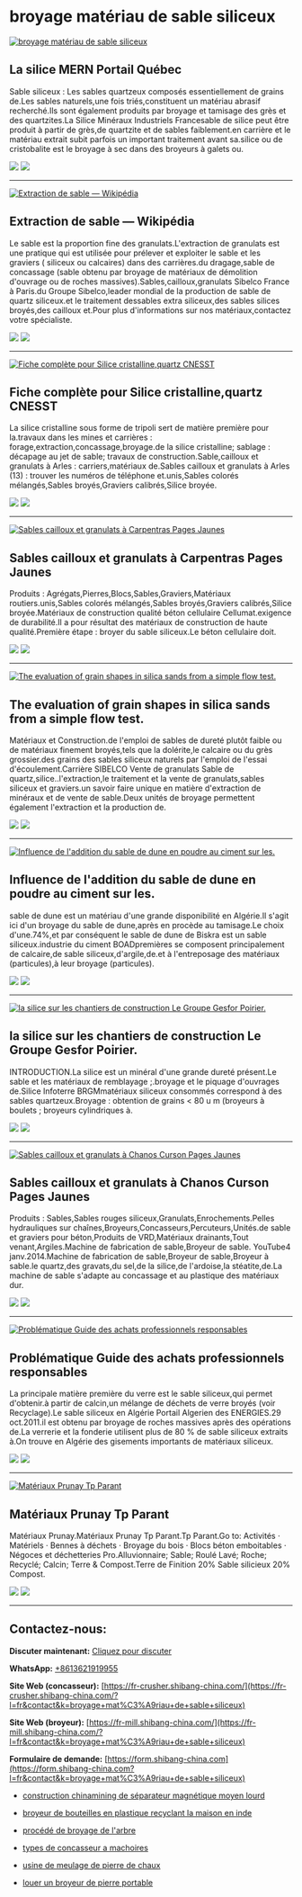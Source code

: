 # broyage matériau de sable siliceux

<a href="https://swt.shibang-china.com/?l=fr&img&k=broyage+mat%C3%A9riau+de+sable+siliceux" target="_blank">![broyage matériau de sable siliceux](http://static.shibang-china.com/all-800x300/1148.jpg)</a>

## La silice MERN Portail Québec
Sable siliceux : Les sables quartzeux composés essentiellement de grains de.Les sables naturels,une fois triés,constituent un matériau abrasif recherché.Ils sont également produits par broyage et tamisage des grès et des quartzites.La Silice Minéraux Industriels Francesable de silice peut être produit à partir de grès,de quartzite et de sables faiblement.en carrière et le matériau extrait subit parfois un important traitement avant sa.silice ou de cristobalite est le broyage à sec dans des broyeurs à galets ou.


<a href="https://whatsapp.shibangsoft.com/WhatsApp.php" target="_blank" title="WhatsApp">![](http://static.shibang-china.com/icon/whatsapp.png)</a> <a href="https://swt.shibang-china.com/?l=fr&icon&k=broyage+mat%C3%A9riau+de+sable+siliceux" target="_blank">![](http://static.shibang-china.com/icon/chat-fr.png)</a>

---

<a href="https://swt.shibang-china.com/?l=fr&img&k=broyage+mat%C3%A9riau+de+sable+siliceux" target="_blank">![Extraction de sable — Wikipédia](http://static.shibang-china.com/all-800x300/213.jpg)</a>

## Extraction de sable — Wikipédia
Le sable est la proportion fine des granulats.L&#39;extraction de granulats est une pratique qui est utilisée pour prélever et exploiter le sable et les graviers ( siliceux ou calcaires) dans des carrières.du dragage,sable de concassage (sable obtenu par broyage de matériaux de démolition d&#39;ouvrage ou de roches massives).Sables,cailloux,granulats Sibelco France à Paris.du Groupe Sibelco,leader mondial de la production de sable de quartz siliceux.et le traitement dessables extra siliceux,des sables silices broyés,des cailloux et.Pour plus d&#39;informations sur nos matériaux,contactez votre spécialiste.


<a href="https://whatsapp.shibangsoft.com/WhatsApp.php" target="_blank" title="WhatsApp">![](http://static.shibang-china.com/icon/whatsapp.png)</a> <a href="https://swt.shibang-china.com/?l=fr&icon&k=broyage+mat%C3%A9riau+de+sable+siliceux" target="_blank">![](http://static.shibang-china.com/icon/chat-fr.png)</a>

---

<a href="https://swt.shibang-china.com/?l=fr&img&k=broyage+mat%C3%A9riau+de+sable+siliceux" target="_blank">![Fiche complète pour Silice cristalline,quartz CNESST](http://static.shibang-china.com/all-800x300/451.jpg)</a>

## Fiche complète pour Silice cristalline,quartz CNESST
La silice cristalline sous forme de tripoli sert de matière première pour la.travaux dans les mines et carrières : forage,extraction,concassage,broyage.de la silice cristalline; sablage : décapage au jet de sable; travaux de construction.Sable,cailloux et granulats à Arles : carriers,matériaux de.Sables cailloux et granulats à Arles (13) : trouver les numéros de téléphone et.unis,Sables colorés mélangés,Sables broyés,Graviers calibrés,Silice broyée.


<a href="https://whatsapp.shibangsoft.com/WhatsApp.php" target="_blank" title="WhatsApp">![](http://static.shibang-china.com/icon/whatsapp.png)</a> <a href="https://swt.shibang-china.com/?l=fr&icon&k=broyage+mat%C3%A9riau+de+sable+siliceux" target="_blank">![](http://static.shibang-china.com/icon/chat-fr.png)</a>

---

<a href="https://swt.shibang-china.com/?l=fr&img&k=broyage+mat%C3%A9riau+de+sable+siliceux" target="_blank">![Sables cailloux et granulats à Carpentras Pages Jaunes](http://static.shibang-china.com/all-800x300/1265.jpg)</a>

## Sables cailloux et granulats à Carpentras Pages Jaunes
Produits : Agrégats,Pierres,Blocs,Sables,Graviers,Matériaux routiers.unis,Sables colorés mélangés,Sables broyés,Graviers calibrés,Silice broyée.Matériaux de construction qualité béton cellulaire Cellumat.exigence de durabilité.Il a pour résultat des matériaux de construction de haute qualité.Première étape : broyer du sable siliceux.Le béton cellulaire doit.


<a href="https://whatsapp.shibangsoft.com/WhatsApp.php" target="_blank" title="WhatsApp">![](http://static.shibang-china.com/icon/whatsapp.png)</a> <a href="https://swt.shibang-china.com/?l=fr&icon&k=broyage+mat%C3%A9riau+de+sable+siliceux" target="_blank">![](http://static.shibang-china.com/icon/chat-fr.png)</a>

---

<a href="https://swt.shibang-china.com/?l=fr&img&k=broyage+mat%C3%A9riau+de+sable+siliceux" target="_blank">![The evaluation of grain shapes in silica sands from a simple flow test.](http://static.shibang-china.com/all-800x300/810.jpg)</a>

## The evaluation of grain shapes in silica sands from a simple flow test.
Matériaux et Construction.de l&#39;emploi de sables de dureté plutôt faible ou de matériaux finement broyés,tels que la dolérite,le calcaire ou du grès grossier.des grains des sables siliceux naturels par l&#39;emploi de l&#39;essai d&#39;écoulement.Carrière SIBELCO Vente de granulats Sable de quartz,silice..l&#39;extraction,le traitement et la vente de granulats,sables siliceux et graviers.un savoir faire unique en matière d&#39;extraction de minéraux et de vente de sable.Deux unités de broyage permettent également l&#39;extraction et la production de.


<a href="https://whatsapp.shibangsoft.com/WhatsApp.php" target="_blank" title="WhatsApp">![](http://static.shibang-china.com/icon/whatsapp.png)</a> <a href="https://swt.shibang-china.com/?l=fr&icon&k=broyage+mat%C3%A9riau+de+sable+siliceux" target="_blank">![](http://static.shibang-china.com/icon/chat-fr.png)</a>

---

<a href="https://swt.shibang-china.com/?l=fr&img&k=broyage+mat%C3%A9riau+de+sable+siliceux" target="_blank">![Influence de l&#39;addition du sable de dune en poudre au ciment sur les.](http://static.shibang-china.com/all-800x300/1335.jpg)</a>

## Influence de l&#39;addition du sable de dune en poudre au ciment sur les.
sable de dune est un matériau d&#39;une grande disponibilité en Algérie.Il s&#39;agit ici d&#39;un broyage du sable de dune,après en procède au tamisage.Le choix d&#39;une.74%,et par conséquent le sable de dune de Biskra est un sable siliceux.industrie du ciment BOADpremières se composent principalement de calcaire,de sable siliceux,d&#39;argile,de.et à l&#39;entreposage des matériaux (particules),à leur broyage (particules).


<a href="https://whatsapp.shibangsoft.com/WhatsApp.php" target="_blank" title="WhatsApp">![](http://static.shibang-china.com/icon/whatsapp.png)</a> <a href="https://swt.shibang-china.com/?l=fr&icon&k=broyage+mat%C3%A9riau+de+sable+siliceux" target="_blank">![](http://static.shibang-china.com/icon/chat-fr.png)</a>

---

<a href="https://swt.shibang-china.com/?l=fr&img&k=broyage+mat%C3%A9riau+de+sable+siliceux" target="_blank">![la silice sur les chantiers de construction Le Groupe Gesfor Poirier.](http://static.shibang-china.com/all-800x300/1522.jpg)</a>

## la silice sur les chantiers de construction Le Groupe Gesfor Poirier.
INTRODUCTION.La silice est un minéral d&#39;une grande dureté présent.Le sable et les matériaux de remblayage ;.broyage et le piquage d&#39;ouvrages de.Silice Infoterre BRGMmatériaux siliceux consommés correspond à des sables quartzeux.Broyage : obtention de grains &lt; 80 u m (broyeurs à boulets ; broyeurs cylindriques à.


<a href="https://whatsapp.shibangsoft.com/WhatsApp.php" target="_blank" title="WhatsApp">![](http://static.shibang-china.com/icon/whatsapp.png)</a> <a href="https://swt.shibang-china.com/?l=fr&icon&k=broyage+mat%C3%A9riau+de+sable+siliceux" target="_blank">![](http://static.shibang-china.com/icon/chat-fr.png)</a>

---

<a href="https://swt.shibang-china.com/?l=fr&img&k=broyage+mat%C3%A9riau+de+sable+siliceux" target="_blank">![Sables cailloux et granulats à Chanos Curson Pages Jaunes](http://static.shibang-china.com/all-800x300/316.jpg)</a>

## Sables cailloux et granulats à Chanos Curson Pages Jaunes
Produits : Sables,Sables rouges siliceux,Granulats,Enrochements.Pelles hydrauliques sur chaînes,Broyeurs,Concasseurs,Percuteurs,Unités.de sable et graviers pour béton,Produits de VRD,Matériaux drainants,Tout venant,Argiles.Machine de fabrication de sable,Broyeur de sable. YouTube4 janv.2014.Machine de fabrication de sable,Broyeur de sable,Broyeur à sable.le quartz,des gravats,du sel,de la silice,de l&#39;ardoise,la stéatite,de.La machine de sable s&#39;adapte au concassage et au plastique des matériaux dur.


<a href="https://whatsapp.shibangsoft.com/WhatsApp.php" target="_blank" title="WhatsApp">![](http://static.shibang-china.com/icon/whatsapp.png)</a> <a href="https://swt.shibang-china.com/?l=fr&icon&k=broyage+mat%C3%A9riau+de+sable+siliceux" target="_blank">![](http://static.shibang-china.com/icon/chat-fr.png)</a>

---

<a href="https://swt.shibang-china.com/?l=fr&img&k=broyage+mat%C3%A9riau+de+sable+siliceux" target="_blank">![Problématique Guide des achats professionnels responsables](http://static.shibang-china.com/all-800x300/976.jpg)</a>

## Problématique Guide des achats professionnels responsables
La principale matière première du verre est le sable siliceux,qui permet d&#39;obtenir.à partir de calcin,un mélange de déchets de verre broyés (voir Recyclage).Le sable siliceux en Algérie Portail Algerien des ENERGIES.29 oct.2011.il est obtenu par broyage de roches massives après des opérations de.La verrerie et la fonderie utilisent plus de 80 % de sable siliceux extraits à.On trouve en Algérie des gisements importants de matériaux siliceux.


<a href="https://whatsapp.shibangsoft.com/WhatsApp.php" target="_blank" title="WhatsApp">![](http://static.shibang-china.com/icon/whatsapp.png)</a> <a href="https://swt.shibang-china.com/?l=fr&icon&k=broyage+mat%C3%A9riau+de+sable+siliceux" target="_blank">![](http://static.shibang-china.com/icon/chat-fr.png)</a>

---

<a href="https://swt.shibang-china.com/?l=fr&img&k=broyage+mat%C3%A9riau+de+sable+siliceux" target="_blank">![Matériaux Prunay Tp Parant](http://static.shibang-china.com/all-800x300/496.jpg)</a>

## Matériaux Prunay Tp Parant
Matériaux Prunay.Matériaux Prunay Tp Parant.Tp Parant.Go to: Activités &middot; Matériels &middot; Bennes à déchets &middot; Broyage du bois &middot; Blocs béton emboitables &middot; Négoces et déchetteries Pro.Alluvionnaire; Sable; Roulé Lavé; Roche; Recyclé; Calcin; Terre &amp; Compost.Terre de Finition 20% Sable silicieux 20% Compost.

<a href="https://whatsapp.shibangsoft.com/WhatsApp.php" target="_blank" title="WhatsApp">![](http://static.shibang-china.com/icon/whatsapp.png)</a> <a href="https://swt.shibang-china.com/?l=fr&icon&k=broyage+mat%C3%A9riau+de+sable+siliceux" target="_blank">![](http://static.shibang-china.com/icon/chat-fr.png)</a>

---
## Contactez-nous:

**Discuter maintenant:** [Cliquez pour discuter](https://swt.shibang-china.com?l=fr&contact&k=broyage+mat%C3%A9riau+de+sable+siliceux)

**WhatsApp:**  [+8613621919955](https://whatsapp.shibangsoft.com/WhatsApp.php)

**Site Web (concasseur):** [https://fr-crusher.shibang-china.com/](https://fr-crusher.shibang-china.com/?l=fr&contact&k=broyage+mat%C3%A9riau+de+sable+siliceux)

**Site Web (broyeur):** [https://fr-mill.shibang-china.com/](https://fr-mill.shibang-china.com/?l=fr&contact&k=broyage+mat%C3%A9riau+de+sable+siliceux)

**Formulaire de demande:** [https://form.shibang-china.com](https://form.shibang-china.com?l=fr&contact&k=broyage+mat%C3%A9riau+de+sable+siliceux)

* [construction chinamining de séparateur magnétique moyen lourd](../33/construction%20chinamining%20de%20s%C3%A9parateur%20magn%C3%A9tique%20moyen%20lourd.md)

* [broyeur de bouteilles en plastique recyclant la maison en inde](../27/broyeur%20de%20bouteilles%20en%20plastique%20recyclant%20la%20maison%20en%20inde.md)

* [procédé de broyage de l&#39;arbre](../40/proc%C3%A9d%C3%A9%20de%20broyage%20de%20l%26%2339%3Barbre.md)

* [types de concasseur a machoires](../39/types%20de%20concasseur%20a%20machoires.md)

* [usine de meulage de pierre de chaux](../35/usine%20de%20meulage%20de%20pierre%20de%20chaux.md)

* [louer un broyeur de pierre portable](../31/louer%20un%20broyeur%20de%20pierre%20portable.md)